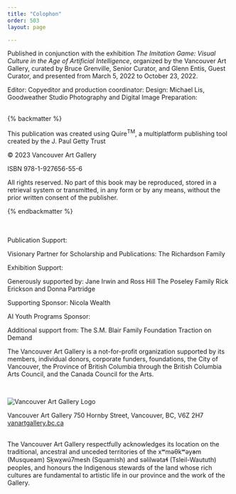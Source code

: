 ```yaml
---
title: "Colophon"
order: 503
layout: page

---
```


Published in conjunction with the exhibition *The Imitation Game: Visual Culture in the Age of Artificial Intelligence*, organized by the Vancouver Art Gallery, curated by Bruce Grenville, Senior Curator, and Glenn Entis, Guest Curator, and presented from March 5, 2022 to October 23, 2022.
<br/>

Editor: 
Copyeditor and production coordinator: 
Design: Michael Lis, Goodweather Studio
Photography and Digital Image Preparation: 

<br/>
{% backmatter %}

This publication was created using Quire<sup>TM</sup>, a multiplatform publishing tool created by the J. Paul Getty Trust

© 2023 Vancouver Art Gallery

ISBN 978-1-927656-55-6

All rights reserved. No part of this book may be reproduced, stored in a retrieval system or transmitted, in any form or by any means, without the prior written consent of the publisher.

{% endbackmatter %}

<br/>
<br/>
Publication Support:

Visionary Partner for Scholarship and Publications:
The Richardson Family

Exhibition Support:

Generously supported by:
Jane Irwin and Ross Hill
The Poseley Family
Rick Erickson and Donna Partridge

Supporting Sponsor:
Nicola Wealth

AI Youth Programs Sponsor:


Additional support from:
The S.M. Blair Family Foundation
Traction on Demand


The Vancouver Art Gallery is a not-for-profit organization supported by its members, individual donors, corporate funders, foundations, the City of Vancouver, the Province of British Columbia through the British Columbia Arts Council, and the Canada Council for the Arts.

<br/>

![Vancouver Art Gallery Logo](/_assets/images/vaglogo-colour.jpg)

Vancouver Art Gallery
750 Hornby Street, Vancouver, BC, V6Z 2H7
[vanartgallery.bc.ca](https://www.vanartgallery.bc.ca)

<br/>
The Vancouver Art Gallery respectfully acknowledges its location on the traditional, ancestral and unceded territories of the xʷməθkʷəy̓əm (Musqueam) Sḵwx̱wú7mesh (Squamish) and səlilwətaɬ (Tsleil-Waututh) peoples, and honours the Indigenous stewards of the land whose rich cultures are fundamental to artistic life in our province and the work of the Gallery.
